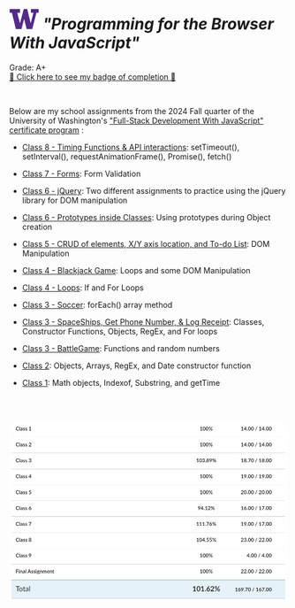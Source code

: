# ![UW logo](UW.png) _"Programming for the Browser With JavaScript"_

Grade: A+
<br>
[🪪 Click here to see my badge of completion 🪪](https://continuumuw.badgr.com/public/assertions/CN0baYDJT1alwUQHGHO_iQ)

<br>

Below are my school assignments from the 2024 Fall quarter of the University of Washington's ["Full-Stack Development With JavaScript" certificate program](https://www.pce.uw.edu/certificates/full-stack-development-with-javascript) :

* [Class 8 - Timing Functions & API interactions](/Class_8/): setTimeout(), setInterval(), requestAnimationFrame(), Promise(), fetch()

* [Class 7 - Forms](/Class_7_Contact.js): Form Validation

* [Class 6 - jQuery](/jQuery_exercises/): Two different assignments to practice using the jQuery library for DOM manipulation

* [Class 6 - Prototypes inside Classes](/Class_6_Prototypes.js): Using prototypes during Object creation

* [Class 5 - CRUD of elements, X/Y axis location, and To-do List](/Class_5/): DOM Manipulation

* [Class 4 - Blackjack Game](/Class_4_Blackjack.js): Loops and some DOM Manipulation

* [Class 4 - Loops](/Class_4_Loops.js): If and For Loops

* [Class 3 - Soccer](Class_3_soccer.js):  forEach() array method

* [Class 3 - SpaceShips, Get Phone Number, & Log Receipt](Class_3_Classes&Objects.js):  Classes, Constructor Functions, Objects, RegEx, and For loops

* [Class 3 - BattleGame](Class_3_battleGame.js):  Functions and random numbers

* [Class 2](Class_2_Exercises.js):  Objects, Arrays, RegEx, and Date constructor function

* [Class 1](Class_1_Exercises.js):  Math objects, Indexof, Substring, and getTime

<br>

<br>

![Screenshot of grades on Canvas](Screenshot.jpg)
